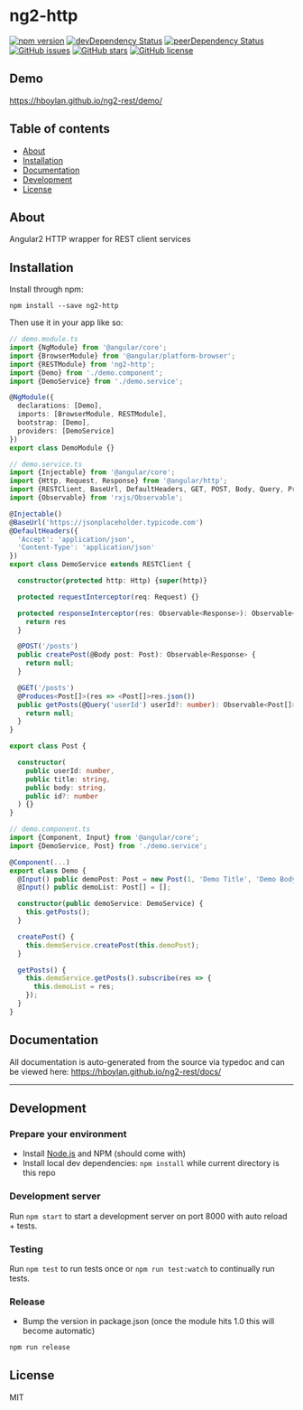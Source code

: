 # ng2-http
<!-- [![Build Status](https://travis-ci.org/hboylan/ng2-rest.svg?branch=master)](https://travis-ci.org/hboylan/ng2-rest) -->
[![npm version](https://badge.fury.io/js/ng2-rest.svg)](http://badge.fury.io/js/ng2-rest)
[![devDependency Status](https://david-dm.org/hboylan/ng2-rest/dev-status.svg)](https://david-dm.org/hboylan/ng2-rest?type=dev)
[![peerDependency Status](https://david-dm.org/hboylan/ng2-rest/peer-status.svg)](https://david-dm.org/hboylan/ng2-rest?type=peer)
[![GitHub issues](https://img.shields.io/github/issues/hboylan/ng2-rest.svg)](https://github.com/hboylan/ng2-rest/issues)
[![GitHub stars](https://img.shields.io/github/stars/hboylan/ng2-rest.svg)](https://github.com/hboylan/ng2-rest/stargazers)
[![GitHub license](https://img.shields.io/badge/license-MIT-blue.svg)](https://raw.githubusercontent.com/hboylan/ng2-rest/master/LICENSE)

## Demo
https://hboylan.github.io/ng2-rest/demo/

## Table of contents

- [About](#about)
- [Installation](#installation)
- [Documentation](#documentation)
- [Development](#development)
- [License](#licence)

## About

Angular2 HTTP wrapper for REST client services

## Installation

Install through npm:
```
npm install --save ng2-http
```

Then use it in your app like so:

```typescript
// demo.module.ts
import {NgModule} from '@angular/core';
import {BrowserModule} from '@angular/platform-browser';
import {RESTModule} from 'ng2-http';
import {Demo} from './demo.component';
import {DemoService} from './demo.service';

@NgModule({
  declarations: [Demo],
  imports: [BrowserModule, RESTModule],
  bootstrap: [Demo],
  providers: [DemoService]
})
export class DemoModule {}
```

```typescript
// demo.service.ts
import {Injectable} from '@angular/core';
import {Http, Request, Response} from '@angular/http';
import {RESTClient, BaseUrl, DefaultHeaders, GET, POST, Body, Query, Produces} from 'ng2-http';
import {Observable} from 'rxjs/Observable';

@Injectable()
@BaseUrl('https://jsonplaceholder.typicode.com')
@DefaultHeaders({
  'Accept': 'application/json',
  'Content-Type': 'application/json'
})
export class DemoService extends RESTClient {

  constructor(protected http: Http) {super(http)}

  protected requestInterceptor(req: Request) {}

  protected responseInterceptor(res: Observable<Response>): Observable<Response> {
    return res
  }

  @POST('/posts')
  public createPost(@Body post: Post): Observable<Response> {
    return null;
  }

  @GET('/posts')
  @Produces<Post[]>(res => <Post[]>res.json())
  public getPosts(@Query('userId') userId?: number): Observable<Post[]> {
    return null;
  }
}

export class Post {

  constructor(
    public userId: number,
    public title: string,
    public body: string,
    public id?: number
  ) {}
}
```

```typescript
// demo.component.ts
import {Component, Input} from '@angular/core';
import {DemoService, Post} from './demo.service';

@Component(...)
export class Demo {
  @Input() public demoPost: Post = new Post(1, 'Demo Title', 'Demo Body');
  @Input() public demoList: Post[] = [];

  constructor(public demoService: DemoService) {
    this.getPosts();
  }

  createPost() {
    this.demoService.createPost(this.demoPost);
  }

  getPosts() {
    this.demoService.getPosts().subscribe(res => {
      this.demoList = res;
    });
  }
}
```

## Documentation
All documentation is auto-generated from the source via typedoc and can be viewed here:
https://hboylan.github.io/ng2-rest/docs/

---

## Development

### Prepare your environment
* Install [Node.js](http://nodejs.org/) and NPM (should come with)
* Install local dev dependencies: `npm install` while current directory is this repo

### Development server
Run `npm start` to start a development server on port 8000 with auto reload + tests.

### Testing
Run `npm test` to run tests once or `npm run test:watch` to continually run tests.

### Release
* Bump the version in package.json (once the module hits 1.0 this will become automatic)
```bash
npm run release
```

## License

MIT
